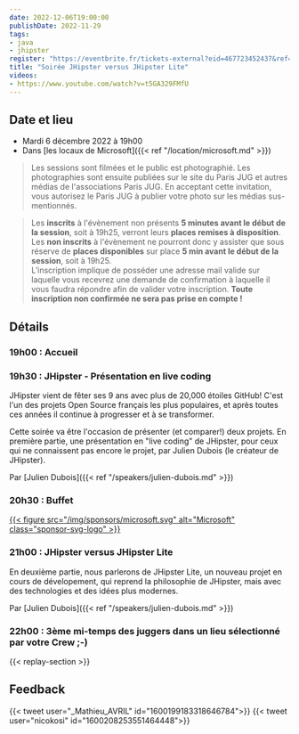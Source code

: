 ```yaml
---
date: 2022-12-06T19:00:00
publishDate: 2022-11-29
tags:
- java
- jhipster
register: "https://eventbrite.fr/tickets-external?eid=467723452437&ref=etckt"
title: "Soirée JHipster versus JHipster Lite"
videos:
- https://www.youtube.com/watch?v=t5GA329FMfU
---
```


## Date et lieu

* Mardi 6 décembre 2022 à 19h00
* Dans [les locaux de Microsoft]({{< ref "/location/microsoft.md" >}})

> Les sessions sont filmées et le public est photographié. Les photographies sont ensuite publiées sur le site du Paris JUG et autres médias de l'associations Paris JUG. En acceptant cette invitation, vous autorisez le Paris JUG à publier votre photo sur les médias sus-mentionnés.

> Les **inscrits** à l'évènement non présents **5 minutes avant le début de la session**, soit à 19h25, verront leurs **places remises à disposition**.  
Les **non inscrits** à l'évènement ne pourront donc y assister que sous réserve de **places disponibles** sur place **5 min avant le début de la session**, soit à 19h25.  
L’inscription implique de posséder une adresse mail valide sur laquelle vous recevrez une demande de confirmation à laquelle il vous faudra répondre afin de valider votre inscription.
**Toute inscription non confirmée ne sera pas prise en compte !**

## Détails

### 19h00 : Accueil

### 19h30 : JHipster - Présentation en live coding

JHipster vient de fêter ses 9 ans avec plus de 20,000 étoiles GitHub!
C'est l'un des projets Open Source français les plus populaires, et après toutes ces années il continue à progresser et à se transformer.

Cette soirée va être l'occasion de présenter (et comparer!) deux projets. En première partie, une présentation en "live coding" de JHipster, pour ceux qui ne connaissent pas encore le projet, par Julien Dubois (le créateur de JHipster).

Par [Julien Dubois]({{< ref "/speakers/julien-dubois.md" >}})

### 20h30 : Buffet

[{{< figure src="/img/sponsors/microsoft.svg" alt="Microsoft" class="sponsor-svg-logo" >}}](https://www.microsoft.com/fr-fr)

### 21h00 : JHipster versus JHipster Lite

En deuxième partie, nous parlerons de JHipster Lite, un nouveau projet en cours de dévelopement, qui reprend la philosophie de JHipster, mais avec des technologies et des idées plus modernes.

Par [Julien Dubois]({{< ref "/speakers/julien-dubois.md" >}})

### 22h00 : 3ème mi-temps des juggers dans un lieu sélectionné par votre Crew ;-) 

{{< replay-section >}}

## Feedback

{{< tweet user="_Mathieu_AVRIL" id="1600199183318646784">}}
{{< tweet user="nicokosi" id="1600208253551464448">}}
